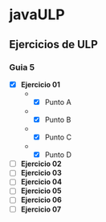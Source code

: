 # javaULP
## Ejercicios de ULP
### Guia 5
- [x] **Ejercicio 01**
  * - [x] Punto A
  * - [x] Punto B
  * - [x] Punto C 
  * - [x] Punto D 
- [ ] **Ejercicio 02**
- [ ] **Ejercicio 03**  
- [ ] **Ejercicio 04**  
- [ ] **Ejercicio 05** 
- [ ] **Ejercicio 06**  
- [ ] **Ejercicio 07**  
